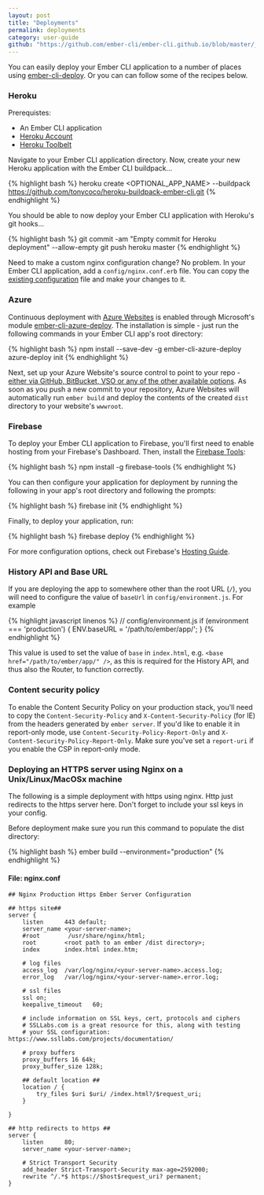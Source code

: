 ```yaml
---
layout: post
title: "Deployments"
permalink: deployments
category: user-guide
github: "https://github.com/ember-cli/ember-cli.github.io/blob/master/_posts/2013-04-04-deployments.md"
---
```


You can easily deploy your Ember CLI application to a number of places using [ember-cli-deploy](http://ember-cli.github.io/ember-cli-deploy/). Or you can can follow some of the recipes below.

### Heroku

Prerequistes:

- An Ember CLI application
- [Heroku Account](https://www.heroku.com)
- [Heroku Toolbelt](https://toolbelt.heroku.com)

Navigate to your Ember CLI application directory. Now, create your new Heroku application with the Ember CLI buildpack...

{% highlight bash %}
heroku create <OPTIONAL_APP_NAME> --buildpack https://github.com/tonycoco/heroku-buildpack-ember-cli.git
{% endhighlight %}

You should be able to now deploy your Ember CLI application with Heroku's git hooks...

{% highlight bash %}
git commit -am "Empty commit for Heroku deployment" --allow-empty
git push heroku master
{% endhighlight %}

Need to make a custom nginx configuration change? No problem. In your Ember CLI application, add a `config/nginx.conf.erb` file. You can copy the [existing configuration](https://github.com/tonycoco/heroku-buildpack-ember-cli/blob/master/config/nginx.conf.erb) file and make your changes to it.

### Azure
Continuous deployment with [Azure Websites](http://www.azure.com) is enabled through Microsoft's module [ember-cli-azure-deploy](https://github.com/felixrieseberg/ember-cli-azure-deploy). The installation is simple - just run the following commands in your Ember CLI app's root directory:

{% highlight bash %}
npm install --save-dev -g ember-cli-azure-deploy
azure-deploy init
{% endhighlight %}

Next, set up your Azure Website's source control to point to your repo - [either via GitHub, BitBucket, VSO or any of the other available options](http://azure.microsoft.com/en-us/documentation/articles/web-sites-publish-source-control/#Step4). As soon as you push a new commit to your repository, Azure Websites will automatically run `ember build` and deploy the contents of the created `dist` directory to your website's `wwwroot`.

### Firebase
To deploy your Ember CLI application to Firebase, you'll first need to enable hosting from your Firebase's Dashboard. Then, install the [Firebase Tools](https://github.com/firebase/firebase-tools):

{% highlight bash %}
npm install -g firebase-tools
{% endhighlight %}

You can then configure your application for deployment by running the following in your app's root directory and following the prompts:

{% highlight bash %}
firebase init
{% endhighlight %}

Finally, to deploy your application, run:

{% highlight bash %}
firebase deploy
{% endhighlight %}

For more configuration options, check out Firebase's [Hosting Guide](https://www.firebase.com/docs/hosting/guide/).

### History API and Base URL

If you are deploying the app to somewhere other than the root URL (`/`),
you will need to configure the value of `baseUrl` in `config/environment.js`.
For example

{% highlight javascript linenos %}
// config/environment.js
if (environment === 'production') {
  ENV.baseURL = '/path/to/ember/app/';
}
{% endhighlight %}

This value is used to set the value of `base` in `index.html`, e.g. `<base href="/path/to/ember/app/" />`,
as this is required for the History API,
and thus also the Router, to function correctly.

<a id="deploy-content-security-policy"></a>

### Content security policy
To enable the Content Security Policy on your production stack, you'll need to copy the
`Content-Security-Policy` and `X-Content-Security-Policy` (for IE) from the headers generated
by `ember server`. If you'd like to enable it in report-only mode, use `Content-Security-Policy-Report-Only`
and `X-Content-Security-Policy-Report-Only`. Make sure you've set a `report-uri` if you enable
the CSP in report-only mode.

### Deploying an HTTPS server using Nginx on a Unix/Linux/MacOSx machine

The following is a simple deployment with https using nginx.  Http just redirects to the https server here.  Don't forget to include your ssl keys in your config.

Before deployment make sure you run this command to populate the dist directory:

{% highlight bash %}
ember build --environment="production"
{% endhighlight %}

#### File: nginx.conf

    ## Nginx Production Https Ember Server Configuration

    ## https site##
    server {
        listen      443 default;
        server_name <your-server-name>;
        #root        /usr/share/nginx/html;
        root        <root path to an ember /dist directory>;
        index       index.html index.htm;

        # log files
        access_log  /var/log/nginx/<your-server-name>.access.log;
        error_log   /var/log/nginx/<your-server-name>.error.log;

        # ssl files
        ssl on;
        keepalive_timeout   60;

        # include information on SSL keys, cert, protocols and ciphers
        # SSLLabs.com is a great resource for this, along with testing
        # your SSL configuration: https://www.ssllabs.com/projects/documentation/

        # proxy buffers
        proxy_buffers 16 64k;
        proxy_buffer_size 128k;

        ## default location ##
        location / {
            try_files $uri $uri/ /index.html?/$request_uri;
        }

    }

    ## http redirects to https ##
    server {
        listen      80;
        server_name <your-server-name>;

        # Strict Transport Security
        add_header Strict-Transport-Security max-age=2592000;
        rewrite ^/.*$ https://$host$request_uri? permanent;
    }
